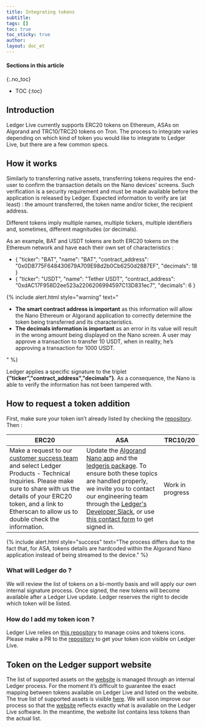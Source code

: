 ```yaml
---
title: Integrating tokens
subtitle:
tags: []
toc: true
toc_sticky: true
author:
layout: doc_et
---
```


#### Sections in this article
{:.no_toc}
* TOC
{:toc}

## Introduction

Ledger Live currently supports ERC20 tokens on Ethereum, ASAs on Algorand and TRC10/TRC20 tokens on Tron. The process to integrate varies depending on which kind of token you would like to integrate to Ledger Live, but there are a few common specs.

## How it works

Similarly to transferring native assets, transferring tokens requires the end-user to confirm the transaction details on the Nano devices’ screens. Such verification is a security requirement and must be made available before the application is released by Ledger. Expected information to verify are (at least) : the amount transferred, the token name and/or ticker, the recipient address.

Different tokens imply multiple names, multiple tickers, multiple identifiers and, sometimes, different magnitudes (or decimals).

As an example, BAT and USDT tokens are both ERC20 tokens on the Ethereum network and have each their own set of characteristics :

- {
  "ticker": "BAT",
  "name": "BAT",
  "contract_address": "0x0D8775F648430679A709E98d2b0Cb6250d2887EF",
  "decimals": 18
}
- {
  "ticker": "USDT",
  "name": "Tether USDT",
  "contract_address": "0xdAC17F958D2ee523a2206206994597C13D831ec7",
  "decimals": 6
}

<!--  -->
{% include alert.html style="warning" text="<ul><li><b>The smart contract address is important</b> as this information will allow the Nano Ethereum or Algorand application to correctly determine the token being transferred and its characteristics.</li><li><b>The decimals information is important</b> as an error in its value will result in the wrong amount being displayed on the Nano screen. A user may approve a transaction to transfer 10 USDT, when in reality, he’s approving a transaction for 1000 USDT.</li></ul>" %}
<!--  -->

Ledger applies a specific signature to the triplet **{"ticker”,"contract_address","decimals”}**. As a consequence, the Nano is able to verify the information has not been tampered with.


## How to request a token addition

First, make sure your token isn’t already listed by checking the [repository](https://github.com/LedgerHQ/ledgerjs/tree/master/packages/cryptoassets/data). Then :

|     ERC20       |     ASA     |       TRC10/20      |
|-----------------|-------------|---------------------|
|Make a request to our [customer success team](https://support.ledger.com/hc/en-us/requests/new) and select Ledger Products - Technical Inquiries. Please make sure to share with us the details of your ERC20 token, and a link to Etherscan to allow us to double check the information. | Update the [Algorand Nano app](https://github.com/LedgerHQ/app-algorand/blob/master/src/algo_asa.c) and the [ledgerjs package](https://github.com/LedgerHQ/ledgerjs/blob/master/packages/cryptoassets/data/asa.js). To ensure both these topics are handled properly, we invite you to contact our engineering team through the [Ledger's Developer Slack](https://ledger-dev.slack.com), or use [this contact form](https://developers.ledger.com/contact/) to get signed in.| Work in progress |

<!--  -->
{% include alert.html style="success" text="The process differs due to the fact that, for ASA, tokens details are hardcoded within the Algorand Nano application instead of being streamed to the device." %}
<!--  -->

### What will Ledger do ?

We will review the list of tokens on a bi-montly basis and will apply our own internal signature process. Once signed, the new tokens will become available after a Ledger Live update. Ledger reserves the right to decide which token will be listed.

### How do I add my token icon ?

Ledger Live relies on [this repository](https://github.com/LedgerHQ/ledger-live-common/tree/master/src/data/icons/svg) to manage coins and tokens icons. Please make a PR to the [repository](https://github.com/LedgerHQ/ledger-live-common/tree/master/src/data/icons/svg) to get your token icon visible on Ledger Live.

## Token on the Ledger support website

The list of supported assets on the [website](https://www.ledger.com/supported-crypto-assets/) is managed through an internal Ledger process. For the moment it’s difficult to guarantee the exact mapping between tokens available on Ledger Live and listed on the website. The true list of supported assets is visible [here](https://github.com/LedgerHQ/ledgerjs/tree/master/packages/cryptoassets/data).  We will soon improve our process so that the [website](https://www.ledger.com/supported-crypto-assets/) reflects exactly what is available on the Ledger Live software. In the meantime, the website list contains less tokens than the actual list.

